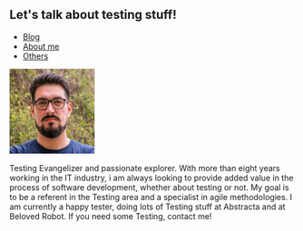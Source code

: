 <head>
    <title>Testexperimentum</title>
    <meta charset="utf-8">
    <meta name="viewport" content="width=device-width, initial-scale=1">
    <link rel="stylesheet" href="https://maxcdn.bootstrapcdn.com/bootstrap/4.4.1/css/bootstrap.min.css">
    <script src="https://ajax.googleapis.com/ajax/libs/jquery/3.4.1/jquery.min.js"></script>
    <script src="https://cdnjs.cloudflare.com/ajax/libs/popper.js/1.16.0/umd/popper.min.js"></script>
    <script src="https://maxcdn.bootstrapcdn.com/bootstrap/4.4.1/js/bootstrap.min.js"></script>
</head>
<body>
    <h2 class="aligncenter">Let's talk about testing stuff!</h2>
    <div>
        <!-- Nav tabs -->
        <ul class="nav nav-tabs">
          <li class="nav-item">
            <a class="nav-link active" data-toggle="tab" href="#home">Blog</a>
          </li>
          <li class="nav-item">
            <a class="nav-link" data-toggle="tab" href="#aboutme">About me</a>
          </li>
          <li class="nav-item">
            <a class="nav-link" data-toggle="tab" href="#menu2">Others</a>
          </li>
        </ul>
    </div>
    <div class="tab-pane container fade" id="aboutme">
        <div class="row">
            <div class="col"></div>
            <div class="col aligncenter">
                <img src="diegoimage.png" class="rounded-circle img-fluid" alt="Oops!" width="150" height="150">
                <p class="text-justify">
                    Testing Evangelizer and passionate explorer. With more than eight years working in the IT industry, i am always looking to provide added value in the process of software development, whether about testing or not. My goal is to be a referent in the Testing area and a specialist in agile methodologies. I am currently a happy tester, doing lots of Testing stuff at Abstracta and at Beloved Robot. If you need some Testing, contact me!
                </p>
            </div>
            <div class="col"></div>
        </div>
    </div>
    <div class="tab-pane container fade" id="otherblogs"></div>
</body>
